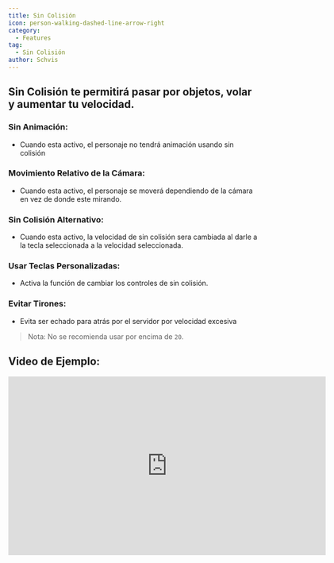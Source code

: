 ```yaml
---
title: Sin Colisión
icon: person-walking-dashed-line-arrow-right
category:
  - Features
tag:
  - Sin Colisión
author: Schvis
---
```


## Sin Colisión te permitirá pasar por objetos, volar y aumentar tu velocidad.
### Sin Animación:
- Cuando esta activo, el personaje no tendrá animación usando sin colisión
### Movimiento Relativo de la Cámara:
- Cuando esta activo, el personaje se moverá dependiendo de la cámara en vez de donde este mirando.
### Sin Colisión Alternativo:
- Cuando esta activo, la velocidad de sin colisión sera cambiada al darle a la tecla seleccionada a la velocidad seleccionada.
### Usar Teclas Personalizadas:
- Activa la función de cambiar los controles de sin colisión.
### Evitar Tirones:
- Evita ser echado para atrás por el servidor por velocidad excesiva

> Nota: No se recomienda usar por encima de `20`.

## Video de Ejemplo:

<iframe width="640" height="360" src="https://www.youtube.com/embed/nPdq-yzBt3k?list=PL5eI1Tb64p56g27qfYk7VuFTz4FK6YrKa" title="Korepi - NoClip" frameborder="0" allow="accelerometer; autoplay; clipboard-write; encrypted-media; gyroscope; picture-in-picture; web-share" allowfullscreen></iframe>